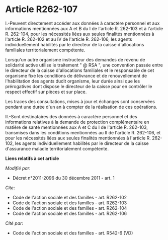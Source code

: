 # Article R262-107

I.-Peuvent directement accéder aux données à caractère personnel et aux informations mentionnées aux A et B du I de l'article
R. 262-103 et à l'article R. 262-104, pour les nécessités liées aux seules finalités mentionnées à l'article R. 262-102 et au
IV de l'article R. 262-106, les agents individuellement habilités par le directeur de la caisse d'allocations familiales
territorialement compétente. 

Lorsqu'un autre organisme instructeur des demandes de revenu de solidarité active utilise le traitement " @ RSA ", une
convention passée entre le directeur de la caisse d'allocations familiales et le responsable de cet organisme fixe les
conditions de délivrance et de renouvellement de l'habilitation des agents dudit organisme, leur durée ainsi que les
prérogatives dont dispose le directeur de la caisse pour en contrôler le respect effectif sur pièces et sur place. 

Les traces des consultations, mises à jour et échanges sont conservées pendant une durée d'un an à compter de la réalisation
de ces opérations. 

II.-Sont destinataires des données à caractère personnel et des informations relatives à la demande de protection
complémentaire en matière de santé mentionnées aux A et C du I de l'article R. 262-103, transmises dans les conditions
mentionnées au II de l'article R. 262-106, et pour les nécessités liées aux seules finalités mentionnées à l'article R.
262-102, les agents individuellement habilités par le directeur de la caisse d'assurance maladie territorialement compétente.

**Liens relatifs à cet article**

_Modifié par_:

  - Décret n°2011-2096 du 30 décembre 2011 - art. 1

_Cite_:

  - Code de l'action sociale et des familles - art. R262-102
  - Code de l'action sociale et des familles - art. R262-103
  - Code de l'action sociale et des familles - art. R262-104
  - Code de l'action sociale et des familles - art. R262-106

_Cité par_:

  - Code de l'action sociale et des familles - art. R542-6 (VD)
